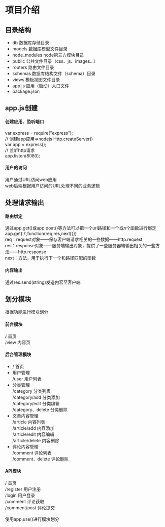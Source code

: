 # 项目介绍

## 目录结构
- db 数据库存储目录
- models 数据库模型文件目录
- node_modules node第三方模块目录
- public 公共文件目录（css、js、images...）
- routers 路由文件目录
- schemas 数据库结构文件（schema）目录
- views 模板视图文件目录
- app.js 应用（启动）入口文件
- package.json

## app.js创建
#### 创建应用、监听端口<br>
var express = require("express");<br>
// 创建app应用=>nodejs Http.createServer()<br>
var app = express();<br>
// 监听http请求<br>
app.listen(8080);<br>
#### 用户的访问<br>
用户通过URL访问web应用<br>
web后端根据用户访问的URL处理不同的业务逻辑<br>

## 处理请求输出
#### 路由绑定
通过app.get()或app.poat()等方法可以把一个url路径和一个或n个函数进行绑定<br>
app.get('/',function(req,res,next){})<br>
req：request对象——保存客户端请求相关的一些数据——http.request<br>
res：response对象——服务端输出对象，提供了一些服务器端输出相关的一些方法——http.response<br>
next：方法，用于执行下一个和路径匹配的函数<br>
#### 内容输出<br>
通过res.send(string)发送内容至客户端<br>

## 划分模块
根据功能进行模块划分
#### 前台模块
/ 首页<br>
/view 内容页
#### 后台管理模块
- / 首页
- 用户管理<br>
/user 用户列表
- 分类管理<br>
/category 分类列表<br>
/category/add 分类添加<br>
/category/edit 分类编辑<br>
/category、delete 分类删除<br>
- 文章内容管理<br>
/article 内容列表<br>
/article/add 内容添加<br>
/article/edit 内容编辑<br>
/article/delete  内容删除<br>
- 评论内容管理<br>
/comment 评论列表<br>
/comment、delete 评论删除<br>
#### API模块<br>
/ 首页<br>
/register 用户注册<br>
/login 用户登录<br>
/comment 评论获取<br>
/comment/post 评论提交<br><br>
使用app.use()进行模块划分

